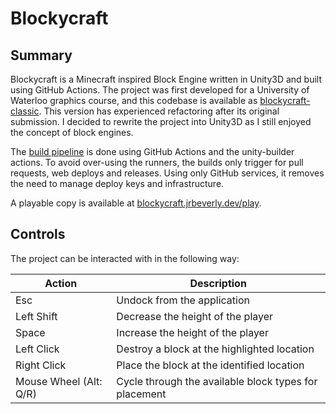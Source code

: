 # Blockycraft

## Summary

Blockycraft is a Minecraft inspired Block Engine written in Unity3D and built using GitHub Actions. The project was first developed for a University of Waterloo graphics course, and this codebase is available as [blockycraft-classic](./classic/). This version has experienced refactoring after its original submission. I decided to rewrite the project into Unity3D as I still enjoyed the concept of block engines.

The [build pipeline](./deployment/) is done using GitHub Actions and the unity-builder actions. To avoid over-using the runners, the builds only trigger for pull requests, web deploys and releases. Using only GitHub services, it removes the need to manage deploy keys and infrastructure.

A playable copy is available at [blockycraft.jrbeverly.dev/play](https://blockycraft.jrbeverly.dev/play).

## Controls

The project can be interacted with in the following way:

|**Action**|**Description**|
|---|---|
|Esc| Undock from the application|
|Left Shift | Decrease the height of the player |
|Space | Increase the height of the player |
|Left Click| Destroy a block at the highlighted location |
|Right Click| Place the block at the identified location |
|Mouse Wheel (Alt: Q/R)| Cycle through the available block types for placement |